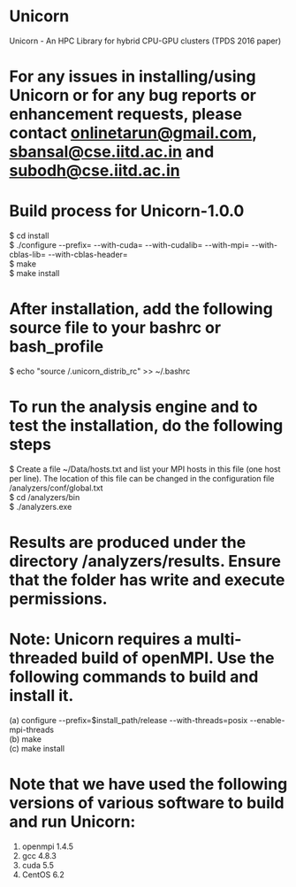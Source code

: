 # Unicorn
Unicorn - An HPC Library for hybrid CPU-GPU clusters (TPDS 2016 paper)
# For any issues in installing/using Unicorn or for any bug reports or enhancement requests, please contact onlinetarun@gmail.com, sbansal@cse.iitd.ac.in and subodh@cse.iitd.ac.in

# Build process for Unicorn-1.0.0
$ cd install  
$ ./configure --prefix=<install location> --with-cuda=<cuda install path> --with-cudalib=<location of libcuda> --with-mpi=<mpi install path> --with-cblas-lib=<location of libcblas.so> --with-cblas-header=<location of cblas.h>  
$ make  
$ make install  


# After installation, add the following source file to your bashrc or bash_profile
$ echo "source <install location>/.unicorn_distrib_rc" >> ~/.bashrc  


# To run the analysis engine and to test the installation, do the following steps
$ Create a file ~/Data/hosts.txt and list your MPI hosts in this file (one host per line). The location of this file can be changed in the configuration file <install location>/analyzers/conf/global.txt  
$ cd <install location>/analyzers/bin  
$ ./analyzers.exe  

# Results are produced under the directory <install location>/analyzers/results. Ensure that the folder has write and execute permissions.


# Note: Unicorn requires a multi-threaded build of openMPI. Use the following commands to build and install it.
(a) configure --prefix=$install_path/release --with-threads=posix --enable-mpi-threads  
(b) make  
(c) make install  

# Note that we have used the following versions of various software to build and run Unicorn:
1. openmpi 1.4.5
2. gcc 4.8.3
3. cuda 5.5
4. CentOS 6.2

